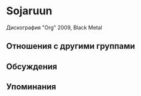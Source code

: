 # Sojaruun

Дискография
"Org" 2009, Black Metal

## Отношения с другими группами


## Обсуждения


## Упоминания

